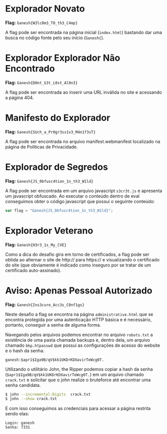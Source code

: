 # Explorador Novato
**Flag:** `Ganesh{W3lc0m3_T0_th3_C4mp}`

A flag pode ser encontrada na página inicial (`index.html`) bastando dar uma busca no código fonte pelo seu início (`Ganesh{`).


# Explorador Explorador Não Encontrado
**Flag:** `Ganesh{D0nt_G3t_L0st_Al0n3}`

A flag pode ser encontrada ao inserir uma URL inválida no site e acessando a página 404.


# Manifesto do Explorador
**Flag:** `Ganesh{SUch_a_Pr0gr3ss1v3_M4n1f3sT}`

A flag pode ser encontrada no arquivo manifest.webmanifest localizado na página de Políticas de Privacidade.


# Explorador de Segredos
**Flag:** `Ganesh{JS_0bfusc4tion_1n_th3_W1ld}`

A flag pode ser encontrada em um arquivo javascript `s3cr3t.js` e apresenta um javascript obfuscado. Ao executar o conteúdo dentro de eval conseguimos obter o código javascript que possui o seguinte conteúdo:

```javascript
var flag = "Ganesh{JS_0bfusc4tion_1n_th3_W1ld}";
```


# Explorador Veterano
**Flag:** `Ganesh{H3r3_1s_My_CVE}`

Como a dica do desafio gira em torno de certificados, a flag pode ser obtida ao alternar o site de http:// para https:// e visualizando o certificado do site (que obviamente é indicado como inseguro por se tratar de um certificado auto-assinado).


# Aviso: Apenas Pessoal Autorizado
**Flag:** `Ganesh{Ins3cure_Acc3s_C0nf1gs}`

Neste desafio a flag se encontra na página `administrative.html` que se encontra protegida por uma autenticação HTTP básica e é necessário, portanto, conseguir a senha de alguma forma.

Navegando pelos arquivos podemos encontrar no arquivo `robots.txt` a existência de uma pasta chamada backups e, dentro dela, um arquivo chamado `bkp.htpasswd` que possui as configurações de acesso do website e o hash da senha.

```
ganesh:$apr1$Iga9B/qV$kk1UKDrKDXavirTeWcg0T.
```

Utilizando o utilitário John, the Ripper podemos copiar a hash da senha (`$apr1$Iga9B/qV$kk1UKDrKDXavirTeWcg0T.`) em um arquivo chamado `crack.txt` e solicitar que o john realize o bruteforce até encontrar uma senha candidata.

```bash
$ john --incremental:Digits  crack.txt
$ john --show crack.txt
```

E com isso conseguimos as credenciais para acessar a página restrita sendo elas: 

```
Login: ganesh
Senha: 7331
```
